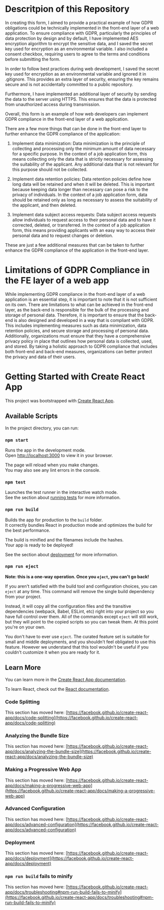 # Descritpion of this Repository

In creating this form, I aimed to provide a practical example of how GDPR obligations could be technically implemented in the front-end layer of a web application. To ensure compliance with GDPR, particularly the principles of data protection by design and by default, I have implemented AES encryption algorithm to encrypt the sensitive data, and I saved the secret key used for encryption as an environmental variable. I also included a consent checkbox, requiring users to agree to the terms and conditions before submitting the form.

In order to follow best practices during web development, I saved the secret key used for encryption as an environmental variable and ignored it in .gitignore. This provides an extra layer of security, ensuring the key remains secure and is not accidentally committed to a public repository.

Furthermore, I have implemented an additional layer of security by sending the data to the server using HTTPS. This ensures that the data is protected from unauthorized access during transmission.

Overall, this form is an example of how web developers can implement GDPR compliance in the front-end layer of a web application.

There are a few more things that can be done in the front-end layer to further enhance the GDPR compliance of the application:

1. Implement data minimization: Data minimization is the principle of collecting and processing only the minimum amount of data necessary for a specific purpose. In the context of a job application form, this means collecting only the data that is strictly necessary for assessing the suitability of the applicant. Any additional data that is not relevant for this purpose should not be collected.

2. Implement data retention policies: Data retention policies define how long data will be retained and when it will be deleted. This is important because keeping data longer than necessary can pose a risk to the privacy of individuals. In the context of a job application form, data should be retained only as long as necessary to assess the suitability of the applicant, and then deleted.

3. Implement data subject access requests: Data subject access requests allow individuals to request access to their personal data and to have it corrected, deleted, or transferred. In the context of a job application form, this means providing applicants with an easy way to access their personal data and to request changes or deletion.

These are just a few additional measures that can be taken to further enhance the GDPR compliance of the application in the front-end layer.

# Limitations of GDPR Compliance in the FE layer of a web app

While implementing GDPR compliance in the front-end layer of a web application is an essential step, it is important to note that it is not sufficient on its own. There are limitations to what can be achieved in the front-end layer, as the back-end is responsible for the bulk of the processing and storage of personal data. Therefore, it is important to ensure that the back-end is also designed and developed in a way that is compliant with GDPR. This includes implementing measures such as data minimization, data retention policies, and secure storage and processing of personal data. Additionally, organizations must ensure that they have a comprehensive privacy policy in place that outlines how personal data is collected, used, and stored. By taking a holistic approach to GDPR compliance that includes both front-end and back-end measures, organizations can better protect the privacy and data of their users.

# Getting Started with Create React App

This project was bootstrapped with [Create React App](https://github.com/facebook/create-react-app).

## Available Scripts

In the project directory, you can run:

### `npm start`

Runs the app in the development mode.\
Open [http://localhost:3000](http://localhost:3000) to view it in your browser.

The page will reload when you make changes.\
You may also see any lint errors in the console.

### `npm test`

Launches the test runner in the interactive watch mode.\
See the section about [running tests](https://facebook.github.io/create-react-app/docs/running-tests) for more information.

### `npm run build`

Builds the app for production to the `build` folder.\
It correctly bundles React in production mode and optimizes the build for the best performance.

The build is minified and the filenames include the hashes.\
Your app is ready to be deployed!

See the section about [deployment](https://facebook.github.io/create-react-app/docs/deployment) for more information.

### `npm run eject`

**Note: this is a one-way operation. Once you `eject`, you can't go back!**

If you aren't satisfied with the build tool and configuration choices, you can `eject` at any time. This command will remove the single build dependency from your project.

Instead, it will copy all the configuration files and the transitive dependencies (webpack, Babel, ESLint, etc) right into your project so you have full control over them. All of the commands except `eject` will still work, but they will point to the copied scripts so you can tweak them. At this point you're on your own.

You don't have to ever use `eject`. The curated feature set is suitable for small and middle deployments, and you shouldn't feel obligated to use this feature. However we understand that this tool wouldn't be useful if you couldn't customize it when you are ready for it.

## Learn More

You can learn more in the [Create React App documentation](https://facebook.github.io/create-react-app/docs/getting-started).

To learn React, check out the [React documentation](https://reactjs.org/).

### Code Splitting

This section has moved here: [https://facebook.github.io/create-react-app/docs/code-splitting](https://facebook.github.io/create-react-app/docs/code-splitting)

### Analyzing the Bundle Size

This section has moved here: [https://facebook.github.io/create-react-app/docs/analyzing-the-bundle-size](https://facebook.github.io/create-react-app/docs/analyzing-the-bundle-size)

### Making a Progressive Web App

This section has moved here: [https://facebook.github.io/create-react-app/docs/making-a-progressive-web-app](https://facebook.github.io/create-react-app/docs/making-a-progressive-web-app)

### Advanced Configuration

This section has moved here: [https://facebook.github.io/create-react-app/docs/advanced-configuration](https://facebook.github.io/create-react-app/docs/advanced-configuration)

### Deployment

This section has moved here: [https://facebook.github.io/create-react-app/docs/deployment](https://facebook.github.io/create-react-app/docs/deployment)

### `npm run build` fails to minify

This section has moved here: [https://facebook.github.io/create-react-app/docs/troubleshooting#npm-run-build-fails-to-minify](https://facebook.github.io/create-react-app/docs/troubleshooting#npm-run-build-fails-to-minify)
